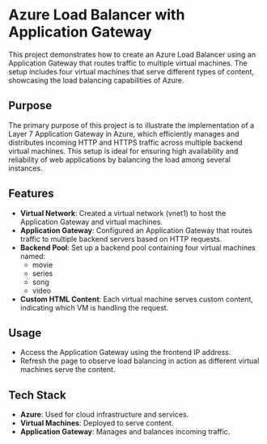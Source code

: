 # Azure Load Balancer with Application Gateway

This project demonstrates how to create an Azure Load Balancer using an Application Gateway that routes traffic to multiple virtual machines. The setup includes four virtual machines that serve different types of content, showcasing the load balancing capabilities of Azure.

## Purpose

The primary purpose of this project is to illustrate the implementation of a Layer 7 Application Gateway in Azure, which efficiently manages and distributes incoming HTTP and HTTPS traffic across multiple backend virtual machines. This setup is ideal for ensuring high availability and reliability of web applications by balancing the load among several instances.

## Features

- **Virtual Network**: Created a virtual network (vnet1) to host the Application Gateway and virtual machines.
- **Application Gateway**: Configured an Application Gateway that routes traffic to multiple backend servers based on HTTP requests.
- **Backend Pool**: Set up a backend pool containing four virtual machines named:
  - movie
  - series
  - song
  - video
- **Custom HTML Content**: Each virtual machine serves custom content, indicating which VM is handling the request.

## Usage

- Access the Application Gateway using the frontend IP address.
- Refresh the page to observe load balancing in action as different virtual machines serve the content.

## Tech Stack

- **Azure**: Used for cloud infrastructure and services.
- **Virtual Machines**: Deployed to serve content.
- **Application Gateway**: Manages and balances incoming traffic.
